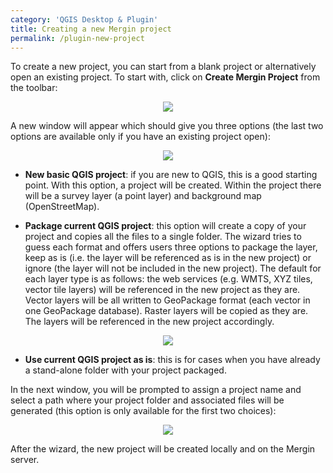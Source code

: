 ```yaml
---
category: 'QGIS Desktop & Plugin'
title: Creating a new Mergin project
permalink: /plugin-new-project
---
```


To create a new project, you can start from a blank project or alternatively open an existing project. To start with, click on **Create Mergin Project** from the toolbar:

<p align="center"><img src="../images/qgis-plugin/mergin_plugin_project_wizard_1.png"></p>

A new window will appear which should give you three options (the last two options are available only if you have an existing project open):

<p align="center"><img src="../images/qgis-plugin/mergin_plugin_project_wizard_2.png"></p>

- **New basic QGIS project**: if you are new to QGIS, this is a good starting point. With this option, a project will be created. Within the project there will be a survey layer (a point layer) and background map (OpenStreetMap).

- **Package current QGIS project**: this option will create a copy of your project and copies all the files to a single folder. The wizard tries to guess each format and offers users three options to package the layer, keep as is (i.e. the layer will be referenced as is in the new project) or ignore (the layer will not be included in the new project). The default for each layer type is as follows: the web services (e.g. WMTS, XYZ tiles, vector tile layers) will be referenced in the new project as they are. Vector layers will be all written to GeoPackage format (each vector in one GeoPackage database). Raster layers will be copied as they are. The layers will be referenced in the new project accordingly.

<p align="center"><img src="../images/qgis-plugin/mergin_plugin_project_wizard_3.png"></p>

- **Use current QGIS project as is**: this is for cases when you have already a stand-alone folder with your project packaged.

In the next window, you will be prompted to assign a project name and select a path where your project folder and associated files will be generated (this option is only available for the first two choices):

<p align="center"><img src="../images/qgis-plugin/mergin_plugin_project_wizard_4.png"></p>

After the wizard, the new project will be created locally and on the Mergin server.
